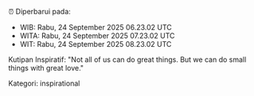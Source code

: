 ⏰ Diperbarui pada:
- WIB: Rabu, 24 September 2025 06.23.02 UTC
- WITA: Rabu, 24 September 2025 07.23.02 UTC
- WIT: Rabu, 24 September 2025 08.23.02 UTC

Kutipan Inspiratif:
"Not all of us can do great things. But we can do small things with great love."


Kategori: inspirational

